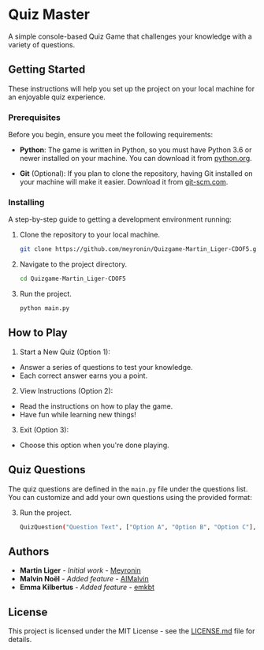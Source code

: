 # Quiz Master

A simple console-based Quiz Game that challenges your knowledge with a variety of questions.

## Getting Started

These instructions will help you set up the project on your local machine for an enjoyable quiz experience.

### Prerequisites

Before you begin, ensure you meet the following requirements:

- **Python**: The game is written in Python, so you must have Python 3.6 or newer installed on your machine. You can download it from [python.org](https://www.python.org/downloads/).

- **Git** (Optional): If you plan to clone the repository, having Git installed on your machine will make it easier. Download it from [git-scm.com](https://git-scm.com/downloads).


### Installing

A step-by-step guide to getting a development environment running:

1. Clone the repository to your local machine.

   ```bash
   git clone https://github.com/meyronin/Quizgame-Martin_Liger-CDOF5.git

2. Navigate to the project directory.

   ```bash
   cd Quizgame-Martin_Liger-CDOF5

3. Run the project.
   ```bash
   python main.py

## How to Play

1. Start a New Quiz (Option 1):
* Answer a series of questions to test your knowledge.
* Each correct answer earns you a point.

2. View Instructions (Option 2):
* Read the instructions on how to play the game.
* Have fun while learning new things!

3. Exit (Option 3):
* Choose this option when you're done playing.

## Quiz Questions
The quiz questions are defined in the `main.py` file under the questions list. You can customize and add your own questions using the provided format:

3. Run the project.
   ```bash
   QuizQuestion("Question Text", ["Option A", "Option B", "Option C"], "Correct Option")

## Authors

* **Martin Liger** - *Initial work* - [Meyronin](https://github.com/Meyronin)
* **Malvin Noël** - *Added feature* - [AIMalvin](https://github.com/AIMalvin)
* **Emma Kilbertus** - *Added feature* - [emkbt](https://github.com/emkbt)

## License

This project is licensed under the MIT License - see the [LICENSE.md](LICENSE.md) file for details.
